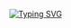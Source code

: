 [![Typing SVG](https://readme-typing-svg.demolab.com?font=Poor+Story&pause=1000&color=F70000&background=66FF4900&center=true&vCenter=true&multiline=true&width=435&height=60&lines=Alex+Kientz%2C+Software+developper)](https://git.io/typing-svg)
